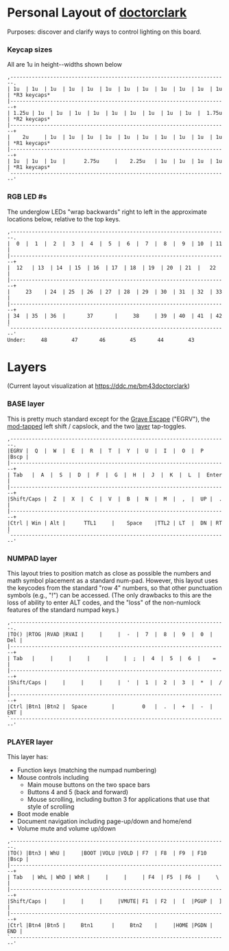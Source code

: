# Personal Layout of [doctorclark](https://github.com/doctorclark)

Purposes: discover and clarify ways to control lighting on this board.

### Keycap sizes
All are 1u in height--widths shown below
```
,-----------------------------------------------------------------------.
| 1u  | 1u  | 1u  | 1u  | 1u  | 1u  | 1u  | 1u  | 1u  | 1u  | 1u  | 1u  | *R3 keycaps*
|-----------------------------------------------------------------------+
| 1.25u | 1u  | 1u  | 1u  | 1u  | 1u  | 1u  | 1u  | 1u  | 1u  |  1.75u  | *R2 keycaps*
|-----------------------------------------------------------------------+
|    2u     | 1u  | 1u  | 1u  | 1u  | 1u  | 1u  | 1u  | 1u  | 1u  | 1u  | *R1 keycaps*
|-----------------------------------------------------------------------+
| 1u  | 1u  | 1u  |      2.75u     |    2.25u   | 1u  | 1u  | 1u  | 1u  | *R1 keycaps*
`-----------------------------------------------------------------------'
```

### RGB LED #s
The underglow LEDs "wrap backwards" right to left in the approximate locations below, relative to the top keys.
```
,-----------------------------------------------------------------------.
|  0  |  1  |  2  |  3  |  4  |  5  |  6  |  7  |  8  |  9  | 10  | 11  |
|-----------------------------------------------------------------------+
|  12   | 13  | 14  | 15  | 16  | 17  | 18  | 19  | 20  | 21  |   22    |
|-----------------------------------------------------------------------+
|     23    | 24  | 25  | 26  | 27  | 28  | 29  | 30  | 31  | 32  | 33  |
|-----------------------------------------------------------------------+
| 34  | 35  | 36  |       37       |     38     | 39  | 40  | 41  | 42  |
`-----------------------------------------------------------------------'
Under:     48        47       46        45       44        43
```

# Layers
(Current layout visualization at https://ddc.me/bm43doctorclark)

### BASE layer
This is pretty much standard except for the [Grave Escape](https://docs.qmk.fm/#/feature_grave_esc) ("EGRV"), the [mod-tapped](https://docs.qmk.fm/#/mod_tap) left shift / capslock, and the two [layer](https://docs.qmk.fm/#/feature_layers) tap-toggles. 
```
,-----------------------------------------------------------------------.
|EGRV |  Q  |  W  |  E  |  R  |  T  |  Y  |  U  |  I  |  O  |  P  |Bscp |
|-----------------------------------------------------------------------+
| Tab   |  A  |  S  |  D  |  F  |  G  |  H  |  J  |  K  |  L  |  Enter  |
|-----------------------------------------------------------------------+
|Shift/Caps |  Z  |  X  |  C  |  V  |  B  |  N  |  M  |  ,  |  UP |  .  |
|-----------------------------------------------------------------------+
|Ctrl | Win | Alt |      TTL1     |    Space    |TTL2 | LT  |  DN | RT  |
`-----------------------------------------------------------------------'
```

### NUMPAD layer
This layout tries to position match as close as possible the numbers and math symbol placement as a standard num-pad. However, this layout uses the keycodes from the standard "row 4" numbers, so that other punctuation symbols (e.g., "!") can be accessed. (The only drawbacks to this are the loss of ability to enter ALT codes, and the "loss" of the non-numlock features of the standard numpad keys.)
```
,-----------------------------------------------------------------------.
|TO() |RTOG |RVAD |RVAI |     |     |  -  |  7  |  8  |  9  |  0  | Del |
|-----------------------------------------------------------------------+
| Tab   |     |     |     |     |     |  ;  |  4  |  5  |  6  |    =    |
|-----------------------------------------------------------------------+
|Shift/Caps |     |     |     |     |  '  |  1  |  2  |  3  |  *  |  /  |
|-----------------------------------------------------------------------+
|Ctrl |Btn1 |Btn2 |  Space        |         0   |  .  |  +  |  -  | ENT |
`-----------------------------------------------------------------------'
```

### PLAYER layer
This layer has: 
- Function keys (matching the numpad numbering)
- Mouse controls including 
  - Main mouse buttons on the two space bars
  - Buttons 4 and 5 (back and forward)
  - Mouse scrolling, including button 3 for applications that use that style of scrolling
- Boot mode enable
- Document navigation including page-up/down and home/end
- Volume mute and volume up/down
```
,-----------------------------------------------------------------------.
|TO() |Btn3 | WhU |     |BOOT |VOLU |VOLD | F7  | F8  | F9  | F10 |Bscp |
|-----------------------------------------------------------------------+
| Tab   | WhL | WhD | WhR |     |     |     | F4  | F5  | F6  |     \   |
|-----------------------------------------------------------------------+
|Shift/Caps |     |     |     |     |VMUTE| F1  | F2  |  [  |PGUP |  ]  |
|-----------------------------------------------------------------------+
|Ctrl |Btn4 |Btn5 |     Btn1      |     Btn2    |     |HOME |PGDN | END |
`-----------------------------------------------------------------------'
```
